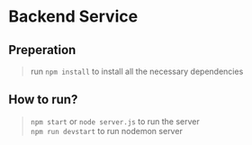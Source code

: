 # Backend Service

## Preperation

> run `npm install` to install all the necessary dependencies

## How to run?

> `npm start` or `node server.js` to run the server  
> `npm run devstart` to run nodemon server
